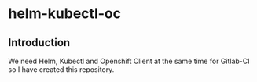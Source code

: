 # helm-kubectl-oc
## Introduction
We need Helm, Kubectl and Openshift Client at the same time for Gitlab-CI so I have created this repository.
